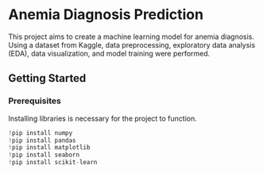 # Anemia Diagnosis Prediction

This project aims to create a machine learning model for anemia diagnosis. Using a dataset from Kaggle, data preprocessing, exploratory data analysis (EDA), data visualization, and model training were performed.

## Getting Started
### Prerequisites

Installing libraries is necessary for the project to function.
```py
!pip install numpy
!pip install pandas
!pip install matplotlib
!pip install seaborn
!pip install scikit-learn
```

